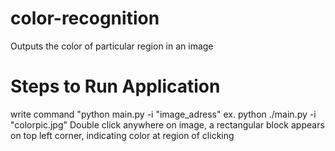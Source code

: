 # color-recognition
Outputs the color of particular region in an image

# Steps to Run Application

write command "python main.py -i "image_adress"
ex. python ./main.py -i "colorpic.jpg"
Double click anywhere on image, a rectangular block appears on top left corner, indicating color at region of clicking

